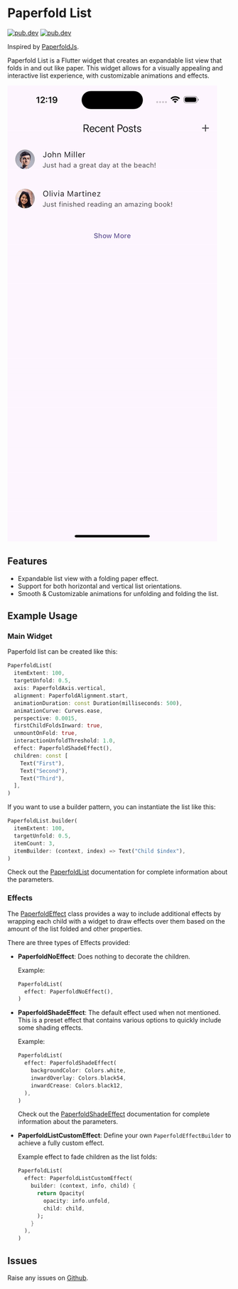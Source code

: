 # Paperfold List

<a href="https://pub.dev/packages/slide_action"><img src="https://img.shields.io/badge/pub-1.0.0-blue" alt="pub.dev"></a>
<a href="https://pub.dev/packages/slide_action"><img src="https://img.shields.io/badge/license-MIT-yellow" alt="pub.dev"></a>

Inspired by [PaperfoldJs](https://www.felixniklas.com/paperfold/).

Paperfold List is a Flutter widget that creates an expandable list view that folds in and out like paper. This widget allows for a visually appealing and interactive list experience, with customizable animations and effects.

![Preview](https://raw.githubusercontent.com/kay-af/paperfold_list/main/preview/example.gif)

## Features

- Expandable list view with a folding paper effect.
- Support for both horizontal and vertical list orientations.
- Smooth & Customizable animations for unfolding and folding the list.

## Example Usage

### Main Widget

Paperfold list can be created like this:

```dart
PaperfoldList(
  itemExtent: 100,
  targetUnfold: 0.5,
  axis: PaperfoldAxis.vertical,
  alignment: PaperfoldAlignment.start,
  animationDuration: const Duration(milliseconds: 500),
  animationCurve: Curves.ease,
  perspective: 0.0015,
  firstChildFoldsInward: true,
  unmountOnFold: true,
  interactionUnfoldThreshold: 1.0,
  effect: PaperfoldShadeEffect(),
  children: const [
    Text("First"),
    Text("Second"),
    Text("Third"),
  ],
)
```

If you want to use a builder pattern, you can instantiate the list like this:

```dart
PaperfoldList.builder(
  itemExtent: 100,
  targetUnfold: 0.5,
  itemCount: 3,
  itemBuilder: (context, index) => Text("Child $index"),
)
```

Check out the [PaperfoldList](https://pub.dev/documentation/paperfold_list/1.0.0/paperfold_list/PaperfoldList-class) documentation for complete information about the parameters.

### Effects

The [PaperfoldEffect](https://pub.dev/documentation/paperfold_list/1.0.0/paperfold_list/PaperfoldEffect-class) class provides a way to include additional effects by wrapping each child with a widget to draw effects over them based on the amount of the list folded and other properties.

There are three types of Effects provided:

- **PaperfoldNoEffect**: Does nothing to decorate the children.

  Example:

  ```dart
  PaperfoldList(
    effect: PaperfoldNoEffect(),
  )
  ```

- **PaperfoldShadeEffect**: The default effect used when not mentioned. This is a preset effect that contains various options to quickly include some shading effects.

  Example:

  ```dart
  PaperfoldList(
    effect: PaperfoldShadeEffect(
      backgroundColor: Colors.white,
      inwardOverlay: Colors.black54,
      inwardCrease: Colors.black12,
    ),
  )
  ```

  Check out the [PaperfoldShadeEffect](https://pub.dev/documentation/paperfold_list/1.0.0/paperfold_list/PaperfoldShadeEffect-class) documentation for complete information about the parameters.

- **PaperfoldListCustomEffect**: Define your own `PaperfoldEffectBuilder` to achieve a fully custom effect.

  Example effect to fade children as the list folds:

  ```dart
  PaperfoldList(
    effect: PaperfoldListCustomEffect(
      builder: (context, info, child) {
        return Opacity(
          opacity: info.unfold,
          child: child,
        );
      }
    ),
  )
  ```

## Issues

Raise any issues on [Github](https://github.com/kay-af/paperfold_list/issues).
